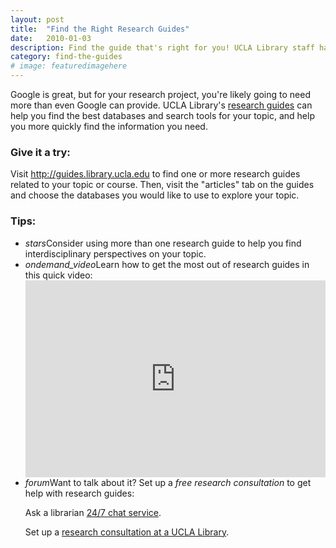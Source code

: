 ```yaml
---
layout: post
title:  "Find the Right Research Guides"
date:   2010-01-03
description: Find the guide that's right for you! UCLA Library staff have put together hundreds of guides for hundreds of subjects, courses, and special topics.
category: find-the-guides
# image: featuredimagehere
---
```


<p class="intro"><span class="dropcap">G</span>oogle is great, but for your research project, you're likely going to need more than even Google can provide. UCLA Library's <a href="http://guides.library.ucla.edu" target="_blank">research guides</a> can help you find the best databases and search tools for your topic, and help you more quickly find the information you need.</p>


### Give it a try:

<p class="flow-text">Visit <a href="http://guides.library.ucla.edu" target="_blank">http://guides.library.ucla.edu</a> to find one or more research guides related to your topic or course. Then, visit the "articles" tab on the guides and choose the databases you would like to use to explore your topic.</p>

### Tips:

<ul class="collapsible" data-collapsible="expandable">
    <li>
      <div class="collapsible-header"><i class="material-icons">stars</i>Consider using more than one research guide to help you find interdisciplinary perspectives on your topic.</div>
      <div class="collapsible-body"></div>
    </li>
    <li>
      <div class="collapsible-header"><i class="material-icons">ondemand_video</i>Learn how to get the most out of research guides in this quick video:</div>
      <div class="collapsible-body"><iframe width="100%" height="315" src="https://www.youtube.com/embed/ilaW2DQekGA?list=PLV8eqWoGXke5D5bmwscUhow1RJKWZmMRZ" frameborder="0" allowfullscreen></iframe></li></div>
    </li>
    <li>
      <div class="collapsible-header"><i class="material-icons">forum</i>Want to talk about it? Set up a <em>free research consultation</em> to get help with research guides:</div>
      <div class="collapsible-body">
        <p>Ask a librarian <a href="http://library.ucla.edu/questions" target="_blank">24/7 chat service</a>.</p>
          <p>Set up a <a href="http://library.ucla.edu/questions" target="_blank">research consultation at a UCLA Library</a>.</p>
      </div>
    </li>
  </ul>